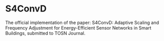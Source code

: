 # S4ConvD

The official implementation of the paper: S4ConvD: Adaptive Scaling and Frequency Adjustment for Energy-Efficient Sensor Networks in Smart Buildings, submitted to TOSN Journal.
 

